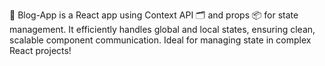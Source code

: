 📝 Blog-App is a React app using Context API 🗂️ and props 📦 for state management. It efficiently handles global and local states, ensuring clean, scalable component communication. Ideal for managing state in complex React projects!
